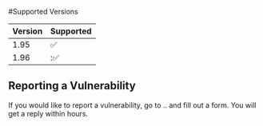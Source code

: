 #Supported Versions


| Version | Supported          |
| ------- | ------------------ |
| 1.95   | :white_check_mark: |
| 1.96   |::white_check_mark: |

## Reporting a Vulnerability

If you would like to report a vulnerability, go to .. and fill out a form. You will get a reply within hours.

